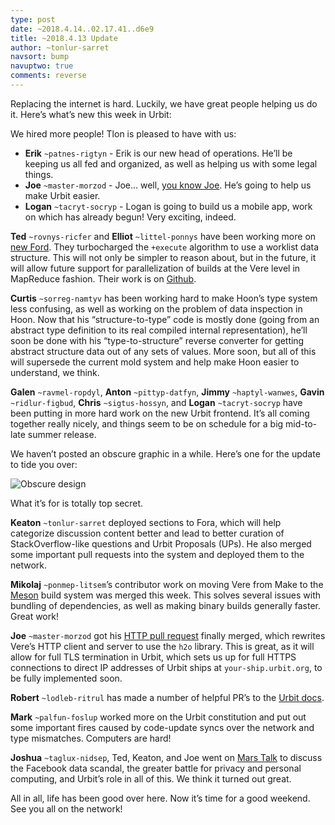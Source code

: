 ```yaml
---
type: post
date: ~2018.4.14..02.17.41..d6e9
title: ~2018.4.13 Update
author: ~tonlur-sarret
navsort: bump
navuptwo: true
comments: reverse
---
```


Replacing the internet is hard. Luckily, we have great people helping us do it. Here’s what’s new this week in Urbit:

We hired more people! Tlon is pleased to have with us:

- **Erik** `~patnes-rigtyn` - Erik is our new head of operations. He’ll be keeping us all fed and organized, as well as helping us with some legal things.
- **Joe** `~master-morzod` - Joe... well, [you know Joe](https://joemfb.github.io/ez-urbits/). He’s going to help us make Urbit easier.
- **Logan** `~tacryt-socryp` - Logan is going to build us a mobile app, work on which has already begun! Very exciting, indeed.

**Ted** `~rovnys-ricfer` and **Elliot** `~littel-ponnys` have been working more on [new Ford](https://fora.urbit.org/proposals/posts/~2018.3.15..04.24.35..a47f~/). They turbocharged the `+execute` algorithm to use a worklist data structure. This will not only be simpler to reason about, but in the future, it will allow future support for parallelization of builds at the Vere level in MapReduce fashion. Their work is on [Github](https://github.com/urbit/arvo/tree/ford-turbo).

**Curtis** `~sorreg-namtyv` has been working hard to make Hoon’s type system less confusing, as well as working on the problem of data inspection in Hoon. Now that his “structure-to-type” code is mostly done (going from an abstract type definition to its real compiled internal representation), he’ll soon be done with his “type-to-structure” reverse converter for getting abstract structure data out of any sets of values. More soon, but all of this will supersede the current mold system and help make Hoon easier to understand, we think.

**Galen** `~ravmel-ropdyl`, **Anton** `~pittyp-datfyn`, **Jimmy** `~haptyl-wanwes`, **Gavin** `~ridlur-figbud`, **Chris** `~sigtus-hossyn`, and **Logan** `~tacryt-socryp` have been putting in more hard work on the new Urbit frontend. It’s all coming together really nicely, and things seem to be on schedule for a big mid-to-late summer release.

We haven’t posted an obscure graphic in a while. Here’s one for the update to tide you over:

![Obscure design](https://media.urbit.org/fora/updates/~2018.4.13-Update-1.png)

What it’s for is totally top secret.

**Keaton** `~tonlur-sarret` deployed sections to Fora, which will help categorize discussion content better and lead to better curation of StackOverflow-like questions and Urbit Proposals (UPs). He also merged some important pull requests into the system and deployed them to the network.

**Mikolaj** `~ponmep-litsem`’s contributor work on moving Vere from Make to the [Meson](https://github.com/mesonbuild/meson) build system was merged this week. This solves several issues with bundling of dependencies, as well as making binary builds generally faster. Great work!

**Joe** `~master-morzod` got his [HTTP pull request](https://github.com/urbit/urbit/pull/942) finally merged, which rewrites Vere’s HTTP client and server to use the `h2o` library. This is great, as it will allow for full TLS termination in Urbit, which sets us up for full HTTPS connections to direct IP addresses of Urbit ships at `your-ship.urbit.org`, to be fully implemented soon.

**Robert** `~lodleb-ritrul` has made a number of helpful PR’s  to the [Urbit docs](https://github.com/urbit/docs).

**Mark** `~palfun-foslup` worked more on the Urbit constitution and put out some important fires caused by code-update syncs over the network and type mismatches. Computers are hard!

**Joshua** `~taglux-nidsep`, Ted, Keaton, and Joe went on [Mars Talk](https://www.youtube.com/watch?v=EZKNLcdRbE0) to discuss the Facebook data scandal, the greater battle for privacy and personal computing, and Urbit’s role in all of this. We think it turned out great.

All in all, life has been good over here. Now it’s time for a good weekend. See you all on the network!
